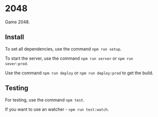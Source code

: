 # 2048

Game 2048.

## Install

To set all dependencies, use the command `npm run setup`.

To start the server, use the command `npm run server` or `npm run sever:prod`.

Use the command `npm run deploy` or `npm run deploy:prod` to get the build.


## Testing

For testing, use the command `npm test`.

If you want to use an watcher - `npm run test:watch`.